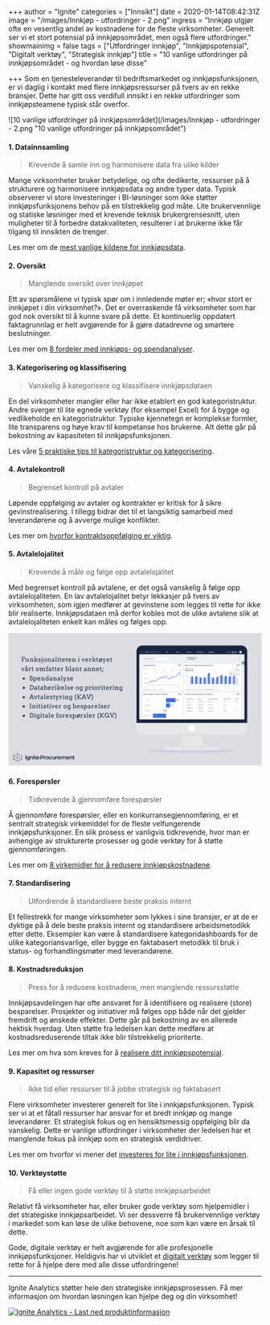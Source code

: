 +++
author = "Ignite"
categories = ["Innsikt"]
date = 2020-01-14T08:42:31Z
image = "/images/Innkjøp - utfordringer - 2.png"
ingress = "Innkjøp utgjør ofte en vesentlig andel av kostnadene for de fleste virksomheter. Generelt ser vi et stort potensial på innkjøpsområdet, men også flere utfordringer."
showmainimg = false
tags = ["Utfordringer innkjøp", "Innkjøpspotensial", "Digitalt verktøy", "Strategisk innkjøp"]
title = "10 vanlige utfordringer på innkjøpsområdet - og hvordan løse disse"

+++
Som en tjenesteleverandør til bedriftsmarkedet og innkjøpsfunksjonen, er vi daglig i kontakt med flere innkjøpsressurser på tvers av en rekke bransjer. Dette har gitt oss verdifull innsikt i en rekke utfordringer som innkjøpsteamene typisk står overfor. 

![10 vanlige utfordringer på innkjøpsområdet](/images/Innkjøp - utfordringer - 2.png "10 vanlige utfordringer på innkjøpsområdet")

#### 1. Datainnsamling

> Krevende å samle inn og harmonisere data fra ulike kilder

Mange virksomheter bruker betydelige, og ofte dedikerte, ressurser på å strukturere og harmonisere innkjøpsdata og andre typer data. Typisk observerer vi store investeringer i BI-løsninger som ikke støtter innkjøpsfunksjonens behov på en tilstrekkelig god måte. Lite brukervennlige og statiske løsninger med et krevende teknisk brukergrensesnitt, uten muligheter til å forbedre datakvaliteten, resulterer i at brukerne ikke får tilgang til innsikten de trenger.

Les mer om de [mest vanlige kildene for innkjøpsdata](https://www.ignite.no/blogg/innsikt/bruk-dataen-din-til-%C3%A5-ta-bedre-beslutninger/ "Bruk dataen din til å ta gode, faktabaserte beslutninger").

#### 2. Oversikt

> Manglende oversikt over innkjøpet

Ett av spørsmålene vi typisk spør om i innledende møter er; «hvor stort er innkjøpet i din virksomhet?». Det er overraskende få virksomheter som har god nok oversikt til å kunne svare på dette. Et kontinuerlig oppdatert faktagrunnlag er helt avgjørende for å gjøre datadrevne og smartere beslutninger.

Les mer om [8 fordeler med innkjøps- og spendanalyser]().

#### 3. Kategorisering og klassifisering

> Vanskelig å kategorisere og klassifisere innkjøpsdataen

En del virksomheter mangler eller har ikke etablert en god kategoristruktur. Andre sverger til lite egnede verktøy (for eksempel Excel) for å bygge og vedlikeholde en kategoristruktur. Typiske kjennetegn er komplekse formler, lite transparens og høye krav til kompetanse hos brukerne. Alt dette går på bekostning av kapasiteten til innkjøpsfunksjonen.

Les våre [5 praktiske tips til kategoristruktur og kategorisering](https://www.ignite.no/blogg/innsikt/kategoristruktur-og-kategorisering-en-praktisk-tiln%C3%A6rming/ "Kategoristruktur og kategorisering - fem praktiske tips").

#### 4. Avtalekontroll

> Begrenset kontroll på avtaler

Løpende oppfølging av avtaler og kontrakter er kritisk for å sikre gevinstrealisering. I tillegg bidrar det til et langsiktig samarbeid med leverandørene og å avverge mulige konflikter.

Les mer om [hvorfor kontraktsoppfølging er viktig](https://www.ignite.no/blogg/innsikt/kontraktsoppf%C3%B8lging-er-kritisk-for-%C3%A5-realisere-gevinster/ "Kontraktsoppfølging er kritisk for å realisere gevinster").

#### 5. Avtalelojalitet

> Krevende å måle og følge opp avtalelojalitet

Med begrenset kontroll på avtalene, er det også vanskelig å følge opp avtalelojaliteten. En lav avtalelojalitet betyr lekkasjer på tvers av virksomheten, som igjen medfører at gevinstene som legges til rette for ikke blir realiserte. Innkjøpsdataen må derfor kobles mot de ulike avtalene slik at avtalelojaliteten enkelt kan måles og følges opp.

![Digitalt verktøy for strategisk innkjøp](/images/Funksjonalitet.png "Ignite Procurement")

#### 6. Forespørsler

> Tidkrevende å gjennomføre forespørsler

Å gjennomføre forespørsler, eller en konkurransegjennomføring, er et sentralt strategisk virkemiddel for de fleste velfungerende innkjøpsfunksjoner. En slik prosess er vanligvis tidkrevende, hvor man er avhengige av strukturerte prosesser og gode verktøy for å støtte gjennomføringen.

Les mer om [8 virkemidler for å redusere innkjøpskostnadene](https://www.ignite.no/blogg/innsikt/8-virkemidler-for-%C3%A5-redusere-innkj%C3%B8pskostnadene/ "8 virkemidler for å redusere innkjøpskostnadene").

#### 7. Standardisering

> Utfordrende å standardisere beste praksis internt

Et fellestrekk for mange virksomheter som lykkes i sine bransjer, er at de er dyktige på å dele beste praksis internt og standardisere arbeidsmetodikk etter dette. Eksempler kan være å standardisere kategoridashboards for de ulike kategoriansvarlige, eller bygge en faktabasert metodikk til bruk i status- og forhandlingsmøter med leverandørene.

#### 8. Kostnadsreduksjon

> Press for å redusere kostnadene, men manglende ressursstøtte

Innkjøpsavdelingen har ofte ansvaret for å identifisere og realisere (store) besparelser. Prosjekter og initiativer må følges opp både når det gjelder fremdrift og ønskede effekter. Dette går på bekostning av en allerede hektisk hverdag. Uten støtte fra ledelsen kan dette medføre at kostnadsreduserende tiltak ikke blir tilstrekkelig prioriterte.

Les mer om hva som kreves for å [realisere ditt innkjøpspotensial](https://www.ignite.no/blogg/innsikt/innkj%C3%B8p-et-uforl%C3%B8st-potensial-i-ditt-selskap/ "Innkjøp — et uforløst potensial i ditt selskap?").

#### 9. Kapasitet og ressurser

> Ikke tid eller ressurser til å jobbe strategisk og faktabasert

Flere virksomheter investerer generelt for lite i innkjøpsfunksjonen. Typisk ser vi at et fåtall ressurser har ansvar for et bredt innkjøp og mange leverandører. Et strategisk fokus og en hensiktsmessig oppfølging blir da vanskelig. Dette er vanlige utfordringer i virksomheter der ledelsen har et manglende fokus på innkjøp som en strategisk verdidriver.

Les mer om hvorfor vi mener det [investeres for lite i innkjøpsfunksjonen](https://www.ignite.no/blogg/innsikt/det-investeres-for-lite-i-innkj%C3%B8psfunksjonen/ "Det investeres for lite i innkjøpsfunksjonen").

#### 10. Verktøystøtte

> Få eller ingen gode verktøy til å støtte innkjøpsarbeidet

Relativt få virksomheter har, eller bruker gode verktøy som hjelpemidler i det strategiske innkjøpsarbeidet. Vi ser dessverre få brukervennlige verktøy i markedet som kan løse de ulike behovene, noe som kan være en årsak til dette.

Gode, digitale verktøy er helt avgjørende for alle profesjonelle innkjøpsfunksjoner. Heldigvis har vi utviklet et [digitalt verktøy](https://www.ignite.no/ignite-analytics/ "Digital løsning for strategisk innkjøp") som legger til rette for å hjelpe dere med alle disse utfordringene!

***

Ignite Analytics støtter hele den strategiske innkjøpsprosessen. Få mer informasjon om hvordan løsningen kan hjelpe deg og din virksomhet!

[![](https://www.ignite.no/images/Last%20ned%20produktinfo%20-%201200%20x100.png "Ignite Analytics - Last ned produktinformasjon")](https://www.ignite.no/ignite-analytics/produktinformasjon/ "Ignite Analytics - Last ned produktinformasjon")
